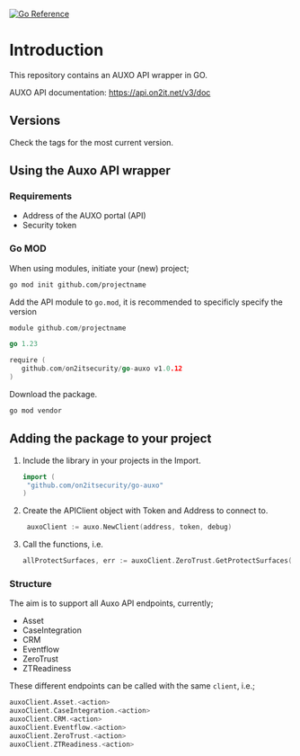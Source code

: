 [![Go Reference](https://pkg.go.dev/badge/github.com/on2itsecurity/go-auxo.svg)](https://pkg.go.dev/github.com/on2itsecurity/go-auxo)

# Introduction

This repository contains an AUXO API wrapper in GO.

AUXO API documentation: https://api.on2it.net/v3/doc

## Versions

Check the tags for the most current version.

## Using the Auxo API wrapper

### Requirements

- Address of the AUXO portal (API)
- Security token

### Go MOD

When using modules, initiate your (new) project;

```bash
go mod init github.com/projectname
```

Add the API module to `go.mod`, it is recommended to specificly specify the version

```go
module github.com/projectname

go 1.23

require (
   github.com/on2itsecurity/go-auxo v1.0.12
)
```

Download the package.

```bash
go mod vendor
```

## Adding the package to your project

1. Include the library in your projects in the Import.
   ```go
   import (
   	"github.com/on2itsecurity/go-auxo"
   )
   ```

2. Create the APIClient object with Token and Address to connect to.
   ```go
    auxoClient := auxo.NewClient(address, token, debug)
   ```

3. Call the functions, i.e.
   ```go
   allProtectSurfaces, err := auxoClient.ZeroTrust.GetProtectSurfaces()
   ```

### Structure

The aim is to support all Auxo API endpoints, currently;

* Asset
* CaseIntegration
* CRM
* Eventflow
* ZeroTrust
* ZTReadiness

These different endpoints can be called with the same `client`, i.e.;

```go
auxoClient.Asset.<action>
auxoClient.CaseIntegration.<action>
auxoClient.CRM.<action>
auxoClient.Eventflow.<action>
auxoClient.ZeroTrust.<action>
auxoClient.ZTReadiness.<action>
```

